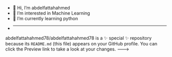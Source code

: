 - 👋 Hi, I’m abdelfattahahmed
- 👀 I’m interested in Machine Learning
- 🌱 I’m currently learning python
- 
  ---------------------------------
abdelfattahahmed78/abdelfattahahmed78 is a ✨ special ✨ repository because its `README.md` (this file) appears on your GitHub profile.
You can click the Preview link to take a look at your changes.
--->
